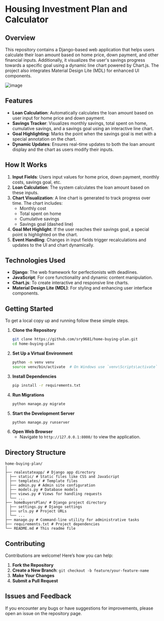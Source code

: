 # Housing Investment Plan and Calculator

## Overview
This repository contains a Django-based web application that helps users calculate their loan amount based on home price, down payment, and other financial inputs. Additionally, it visualizes the user's savings progress towards a specific goal using a dynamic line chart powered by Chart.js. The project also integrates Material Design Lite (MDL) for enhanced UI components.

![image](https://github.com/user-attachments/assets/241423d7-8778-404a-af08-abaa647d62ba)

## Features
- **Loan Calculation**: Automatically calculates the loan amount based on user input for home price and down payment.
- **Savings Tracker**: Visualizes monthly savings, total spent on home, cumulative savings, and a savings goal using an interactive line chart.
- **Goal Highlighting**: Marks the point when the savings goal is met with a special annotation on the chart.
- **Dynamic Updates**: Ensures real-time updates to both the loan amount display and the chart as users modify their inputs.

## How It Works
1. **Input Fields**: Users input values for home price, down payment, monthly costs, savings goal, etc.
2. **Loan Calculation**: The system calculates the loan amount based on these inputs.
3. **Chart Visualization**: A line chart is generated to track progress over time. The chart includes:
   - Monthly cost
   - Total spent on home
   - Cumulative savings
   - Savings goal (dashed line)
4. **Goal Met Highlight**: If the user reaches their savings goal, a special point is highlighted on the chart.
5. **Event Handling**: Changes in input fields trigger recalculations and updates to the UI and chart dynamically.

## Technologies Used
- **Django**: The web framework for perfectionists with deadlines.
- **JavaScript**: For core functionality and dynamic content manipulation.
- **Chart.js**: To create interactive and responsive line charts.
- **Material Design Lite (MDL)**: For styling and enhancing user interface components.

## Getting Started
To get a local copy up and running follow these simple steps.

1. **Clone the Repository**
   ```bash
   git clone https://github.com/sry9681/home-buying-plan.git
   cd home-buying-plan
   ```
2. **Set Up a Virtual Environment**
   ```bash
   python -m venv venv
   source venv/bin/activate  # On Windows use `venv\Scripts\activate`
   ```
3. **Install Dependencies**
   ```bash
   pip install -r requirements.txt
   ```
4. **Run Migrations**
   ```bash
   python manage.py migrate
   ```
5. **Start the Development Server**
   ```bash
   python manage.py runserver
   ```
6. **Open Web Browser**
   - Navigate to `http://127.0.0.1:8000/` to view the application.

## Directory Structure
```
home-buying-plan/
│
├── realestateapp/ # Django app directory
│ ├── static/ # Static files like CSS and JavaScript
│ ├── templates/ # Template files
│ ├── admin.py # Admin site configuration
│ ├── models.py # Database models
│ ├── views.py # Views for handling requests
│ └── ...
├── homeBuyersPlan/ # Django project directory
│ ├── settings.py # Django settings
│ ├── urls.py # Project URLs
│ └── ...
├── manage.py # Command-line utility for administrative tasks
├── requirements.txt # Project dependencies
└── README.md # This readme file
```

## Contributing
Contributions are welcome! Here’s how you can help:
1. **Fork the Repository**
2. **Create a New Branch**: `git checkout -b feature/your-feature-name`
3. **Make Your Changes**
4. **Submit a Pull Request**

## Issues and Feedback
If you encounter any bugs or have suggestions for improvements, please open an issue on the repository page.
